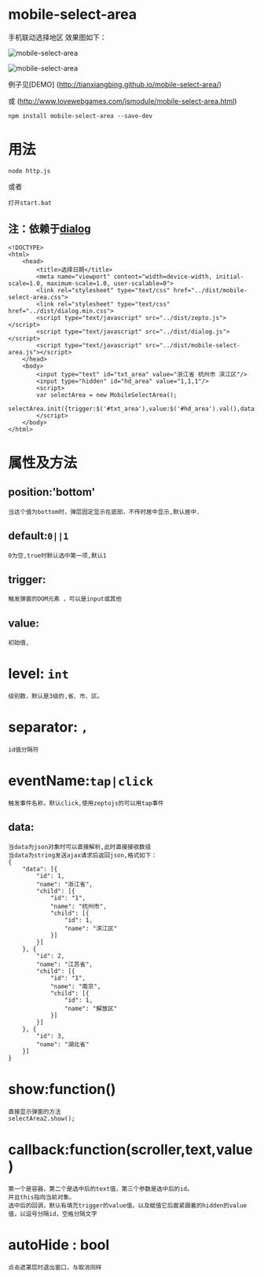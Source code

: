 ﻿# mobile-select-area
手机联动选择地区
效果图如下：

![mobile-select-area](http://tianxiangbing.github.io/mobile-select-area//mobile-select-area.jpg)

![mobile-select-area](http://tianxiangbing.github.io/mobile-select-area//mobile-select-area2.jpg)

例子见[DEMO]
(http://tianxiangbing.github.io/mobile-select-area/)  

或
(http://www.lovewebgames.com/jsmodule/mobile-select-area.html)  

	npm install mobile-select-area --save-dev

# 用法
	node http.js

或者

	打开start.bat

## 注：依赖于[dialog](https://github.com/tianxiangbing/dialog)

	<!DOCTYPE>
	<html>
		<head>
			<title>选择日期</title>
			<meta name="viewport" content="width=device-width, initial-scale=1.0, maximum-scale=1.0, user-scalable=0">
			<link rel="stylesheet" type="text/css" href="../dist/mobile-select-area.css">
			<link rel="stylesheet" type="text/css" href="../dist/dialog.min.css">
			<script type="text/javascript" src="../dist/zepto.js"></script>
			<script type="text/javascript" src="../dist/dialog.js"></script>
			<script type="text/javascript" src="../dist/mobile-select-area.js"></script>
		</head>
		<body>
			<input type="text" id="txt_area" value="浙江省 杭州市 滨江区"/>
			<input type="hidden" id="hd_area" value="1,1,1"/>
			<script>
			var selectArea = new MobileSelectArea();
			selectArea.init({trigger:$('#txt_area'),value:$('#hd_area').val(),data:'data.json'});
			</script>
		</body>
	</html>
# 属性及方法
## position:'bottom'

	当这个值为bottom时，弹层固定显示在底部，不传时居中显示,默认居中.
## default:`0||1`

	0为空,true时默认选中第一项,默认1
## trigger:

	触发弹窗的DOM元素 ，可以是input或其他
## value:

	初始值,
# level: `int`

	级别数，默认是3级的,省、市、区。
# separator: `,`

	id值分隔符
# eventName:`tap|click`

	触发事件名称，默认click,使用zeptojs的可以用tap事件
## data:

	当data为json对象时可以直接解析,此时直接接收数组
	当data为string发送ajax请求后返回json,格式如下：
	{
		"data": [{
			"id": 1,
			"name": "浙江省",
			"child": [{
				"id": "1",
				"name": "杭州市",
				"child": [{
					"id": 1,
					"name": "滨江区"
				}]
			}]
		}, {
			"id": 2,
			"name": "江苏省",
			"child": [{
				"id": "1",
				"name": "南京",
				"child": [{
					"id": 1,
					"name": "解放区"
				}]
			}]
		}, {
			"id": 3,
			"name": "湖北省"
		}]
	}
# show:function()

	直接显示弹窗的方法
	selectArea2.show();
# callback:function(scroller,text,value)

	第一个是容器，第二个是选中后的text值，第三个参数是选中后的id。
	并且this指向当前对象。
	选中后的回调，默认有填充trigger的value值，以及赋值它后面紧跟着的hidden的value值，以逗号分隔id，空格分隔文字

# autoHide : bool
	点击遮罩层时退出窗口，与取消同样